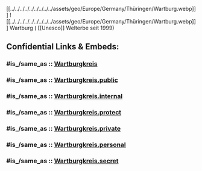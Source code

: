 
[[../../../../../../../../../assets/geo/Europe/Germany/Thüringen/Wartburg.webp]]] ![[../../../../../../../../../assets/geo/Europe/Germany/Thüringen/Wartburg.webp]]] 
Wartburg ( [[Unesco]] Welterbe seit 1999)  


## Confidential Links & Embeds: 

### #is_/same_as :: [Wartburgkreis](/_Standards/Earth/Continent/Europe/Europe~Central/Germany/Germany~East/Thüringen/counties~TH/Wartburgkreis.md) 

### #is_/same_as :: [Wartburgkreis.public](/_public/Earth/Continent/Europe/Europe~Central/Germany/Germany~East/Thüringen/counties~TH/Wartburgkreis.public.md) 

### #is_/same_as :: [Wartburgkreis.internal](/_internal/Earth/Continent/Europe/Europe~Central/Germany/Germany~East/Thüringen/counties~TH/Wartburgkreis.internal.md) 

### #is_/same_as :: [Wartburgkreis.protect](/_protect/Earth/Continent/Europe/Europe~Central/Germany/Germany~East/Thüringen/counties~TH/Wartburgkreis.protect.md) 

### #is_/same_as :: [Wartburgkreis.private](/_private/Earth/Continent/Europe/Europe~Central/Germany/Germany~East/Thüringen/counties~TH/Wartburgkreis.private.md) 

### #is_/same_as :: [Wartburgkreis.personal](/_personal/Earth/Continent/Europe/Europe~Central/Germany/Germany~East/Thüringen/counties~TH/Wartburgkreis.personal.md) 

### #is_/same_as :: [Wartburgkreis.secret](/_secret/Earth/Continent/Europe/Europe~Central/Germany/Germany~East/Thüringen/counties~TH/Wartburgkreis.secret.md)

